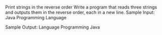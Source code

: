 Print strings in the reverse order
Write a program that reads three strings and outputs them in the reverse order, each in a new line.
Sample Input:
Java
Programming
Language

Sample Output:
Language
Programming
Java
